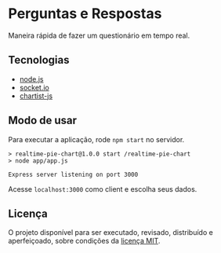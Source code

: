 # Perguntas e Respostas

Maneira rápida de fazer um questionário em tempo real.

## Tecnologias

* [node.js]
* [socket.io]
* [chartist-js]

## Modo de usar

Para executar a aplicação, rode `npm start` no servidor.

```
> realtime-pie-chart@1.0.0 start /realtime-pie-chart
> node app/app.js

Express server listening on port 3000
```

Acesse `localhost:3000` como client e escolha seus dados.

## Licença

O projeto disponível para ser executado, revisado, distribuído e aperfeiçoado, sobre condições da [licença MIT].

[node.js]: http://nodejs.org/
[socket.io]: http://socket.io/
[chartist-js]: http://gionkunz.github.io/chartist-js/
[licença MIT]: LICENSE
